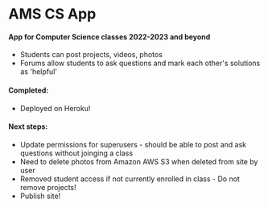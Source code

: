 # AMS CS App
#### App for Computer Science classes 2022-2023 and beyond
- Students can post projects, videos, photos
- Forums allow students to ask questions and mark each other's solutions as 'helpful'

#### Completed:
- Deployed on Heroku!

#### Next steps:
- Update permissions for superusers - should be able to post and ask questions without
  joinging a class
- Need to delete photos from Amazon AWS S3 when deleted from site by user
- Removed student access if not currently enrolled in class - Do not remove projects!
- Publish site!